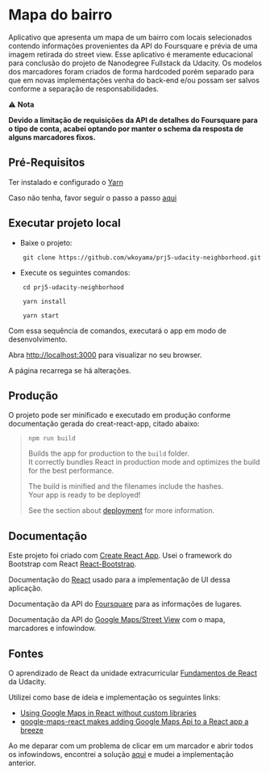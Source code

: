 # Mapa do bairro

Aplicativo que apresenta um mapa de um bairro com locais selecionados contendo informações provenientes da API do Foursquare e prévia de uma imagem retirada do street view. Esse aplicativo é meramente educacional para conclusão do projeto de Nanodegree Fullstack da Udacity. Os modelos dos marcadores foram criados de forma hardcoded porém separado para que em novas implementações venha do back-end e/ou possam ser salvos conforme a separação de responsabilidades.


:warning: **Nota**

**Devido a limitação de requisições da API de detalhes do Foursquare para o tipo de conta, acabei optando por manter o schema da resposta de alguns marcadores fixos.**

## Pré-Requisitos

Ter instalado e configurado o [Yarn](https://yarnpkg.com/pt-BR/)

Caso não tenha, favor seguir o passo a passo [aqui](https://yarnpkg.com/pt-BR/docs/install)


## Executar projeto local

- Baixe o projeto:

```
    git clone https://github.com/wkoyama/prj5-udacity-neighborhood.git
```

- Execute os seguintes comandos:

```
    cd prj5-udacity-neighborhood
 
    yarn install
    
    yarn start
```

Com essa sequência de comandos, executará o app em modo de desenvolvimento.

Abra [http://localhost:3000](http://localhost:3000) para visualizar no seu browser.

A página recarrega se há alterações.

## Produção 

O projeto pode ser minificado e executado em produção conforme documentação gerada do creat-react-app, citado abaixo:

> `npm run build`
>
> Builds the app for production to the `build` folder.<br>
>It correctly bundles React in production mode and optimizes the build for the best performance.
>
>The build is minified and the filenames include the hashes.<br>
>Your app is ready to be deployed!
>
>See the section about [deployment](https://facebook.github.io/create-react-app/docs/deployment) for more information.

## Documentação 

Este projeto foi criado com [Create React App](https://github.com/facebook/create-react-app).
Usei o framework do Bootstrap com React [React-Bootstrap](https://react-bootstrap.github.io/).


Documentação do [React](https://reactjs.org/docs/getting-started.html) usado para a implementação de UI dessa aplicação.

Documentação da API do [Foursquare](https://developer.foursquare.com/docs/api/endpoints) para as informações de lugares.

Documentação da API do [Google Maps/Street View](https://developers.google.com/maps/documentation/) com o mapa, marcadores e infowindow.

## Fontes

O aprendizado de React da unidade extracurricular
[Fundamentos de React](https://classroom.udacity.com/nanodegrees/nd004-br/parts/a74f781e-7ddc-44cb-af41-32fe08a87e7c/modules/82766b2b-1870-4904-aa90-8ccbe63928c5/lessons/9a065aa0-91d4-44a3-ad96-8d9b44be4d11/concepts/96de82e9-38b6-4b05-b30e-fb2edce245d3) da Udacity.

Utilizei como base de ideia e implementação os seguintes links:

- [Using Google Maps in React without custom libraries](https://cuneyt.aliustaoglu.biz/en/using-google-maps-in-react-without-custom-libraries/)
- [google-maps-react makes adding Google Maps Api to a React app a breeze](https://itnext.io/google-maps-react-makes-adding-google-maps-api-to-a-react-app-a-breeze-effb7b89e54)

Ao me deparar com um problema de clicar em um marcador e abrir todos os infowindows, encontrei a solução [aqui](https://github.com/tomchentw/react-google-maps/issues/753#issuecomment-368408940) e mudei a implementação anterior.
